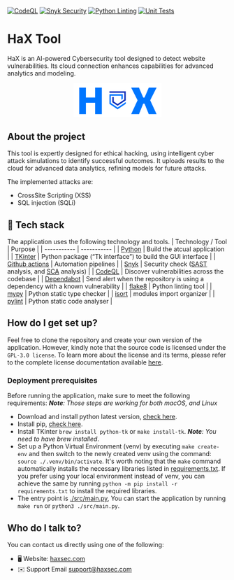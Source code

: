 [![CodeQL](https://github.com/tarekmulla/hax/actions/workflows/github-code-scanning/codeql/badge.svg)](https://github.com/tarekmulla/hax/actions/workflows/github-code-scanning/codeql) [![Snyk Security](https://github.com/tarekmulla/hax/actions/workflows/snyk-security.yml/badge.svg)](https://github.com/tarekmulla/hax/actions/workflows/snyk-security.yml) [![Python Linting](https://github.com/tarekmulla/hax/actions/workflows/python-linting.yml/badge.svg)](https://github.com/tarekmulla/hax/actions/workflows/python-linting.yml) [![Unit Tests](https://github.com/tarekmulla/hax/actions/workflows/unit-tests.yml/badge.svg)](https://github.com/tarekmulla/hax/actions/workflows/unit-tests.yml)

# HaX Tool

HaX is an AI-powered Cybersecurity tool designed to detect website vulnerabilities. Its cloud connection enhances capabilities for advanced analytics and modeling.

<p align="center">
  <img src="/images/logo.png" alt="design" width="40%"/>
</p>


## About the project

This tool is expertly designed for ethical hacking, using intelligent cyber attack simulations to identify successful outcomes. It uploads results to the cloud for advanced data analytics, refining models for future attacks.

The implemented attacks are:

- CrossSite Scripting (XSS)
- SQL injection (SQLi)


## 🧰 Tech stack

The application uses the following technology and tools.
| Technology / Tool | Purpose |
| ----------- | ----------- |
| [Python](https://www.python.org/) |  Build the atcual application |
| [TKinter](https://docs.python.org/3/library/tkinter.html) | Python package (“Tk interface”) to build the GUI interface |
| [Github actions](https://github.com/features/actions) | Automation pipelines |
| [Snyk](https://snyk.io/) | Security check ([SAST](https://snyk.io/learn/application-security/static-application-security-testing/) analysis, and [SCA](https://snyk.io/series/open-source-security/software-composition-analysis-sca/) analysis) |
| [CodeQL](https://codeql.github.com/) | Discover vulnerabilities across the codebase |
| [Dependabot](https://github.com/dependabot) | Send alert when the repository is using a dependency with a known vulnerability |
| [flake8](https://flake8.pycqa.org/) | Python linting tool |
| [mypy](https://mypy-lang.org/) | Python static type checker |
| [isort](https://pycqa.github.io/isort/) | modules import organizer |
| [pylint](https://pylint.readthedocs.io/en/latest/) | Python static code analyser |

## How do I get set up?

Feel free to clone the repository and create your own version of the application. However, kindly note that the source code is licensed under the `GPL-3.0 license`. To learn more about the license and its terms, please refer to the complete license documentation available [here](./LICENSE).


### Deployment prerequisites

Before running the application, make sure to meet the following requirements:
_**Note**: Those steps are working for both macOS, and Linux_

- Download and install python latest version, [check here](https://www.python.org/downloads/).
- Install pip, [check here](https://pip.pypa.io/en/stable/installation/).
- Install TKinter `brew install python-tk` or `make install-tk`. _**Note**: You need to have brew installed_.
- Set up a Python Virtual Environment (venv) by executing `make create-env` and then switch to the newly created venv using the command: `source ./.venv/bin/activate`. It's worth noting that the `make` command automatically installs the necessary libraries listed in [requirements.txt](./requirements.txt). If you prefer using your local environment instead of venv, you can achieve the same by running `python -m pip install -r requirements.txt` to install the required libraries.
- The entry point is [./src/main.py](./src/main.py), You can start the application by running `make run` or `python3 ./src/main.py`.


## Who do I talk to?

You can contact us directly using one of the following:
* 🖥️ Website: [haxsec.com](https://www.haxsec.com/)
* ✉️ Support Email [support@haxsec.com](mailto:support@haxsec.com)
